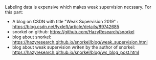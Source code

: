 Labeling data  is expensive which makes weak supervision necssary. 
For this part:
- A blog on CSDN with title "Weak Supervision 2019" : https://blog.csdn.net/lyxleft/article/details/89742685
- snorkel on github: https://github.com/HazyResearch/snorkel
- blog about snorkel: https://hazyresearch.github.io/snorkel/blog/weak_supervision.html
- blog about weak supervision writen by the author of snorkel: https://hazyresearch.github.io/snorkel/blog/ws_blog_post.html
